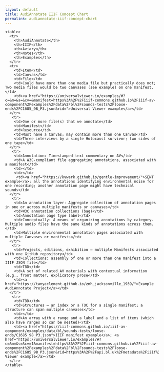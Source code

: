 ```yaml
---
layout: default
title: AudiAnnotate IIIF Concept Chart
permalink: audiannotate-iiif-concept-chart
---
```

<!-- Add an essay or interpretive material below this line,
using HTML or markdown.  Do not modify this file above this line -->

<html>
  <body>
    
    <table>
      <tr>
        <th>AudiAnnotate</th>
        <th>IIIF</th>
        <th>Aviary</th>
        <th>Notes</th>
        <th>Examples</th>
      </tr>
      <tr>
        <td>Item</td>
        <td>Canvas</td>
        <td>File</td>
        <td>Could have more than one media file but practically does not; Two media files would be two canvases (see example) on one manifest.</td>
        <td><a href="https://universalviewer.io/examples/#?c=&m=&s=&cv=&manifest=https%3A%2F%2Fiiif-commons.github.io%2Fiiif-av-component%2Fexamples%2Fdata%2Fbl%2Fsounds-tests%2Floose-ends%2FC1685_98_P3.json&rid=">Universal Viewer example</a></td>
      </tr>
       <tr>
        <td>One or more file(s) that we annotate</td>
        <td>Manifest</td>
        <td>Resource</td>
        <td>Must have a Canvas; may contain more than one Canvas</td>
        <td>Three interviews by a single Holocaust survivor; two sides of one tape</td>
      </tr>
       <tr>
        <td>Annotation: Timestamped text commentary on AV</td>
        <td>A W3C-compliant file aggregating annotations, associated with a manifest</td>
        <td></td>
        <td></td>
         <td><a href="https://kywark.github.io/gentle-improvement/">SENT example</a>; all the annotations identifying environmental noise for one recording; another annotation page might have technical sounds</td>
      </tr>
       <tr>
        <td>An annotation layer: Aggregate collection of annotation pages in one or across multiple manifests or canvases</td>
        <td>W3C annotation collections (bag)</td>
        <td>Annotation page type label</td>
        <td>Conceptually: A means of organizing annotations by category. Multiple audio files have the same kinds of annotations across them.</td>
        <td>Multiple environmental annotation pages associated with multiple Canvases or manifests</td>
      </tr>
       <tr>
        <td>Projects, editions, exhibition – multiple Manifests associated with one GitHub repository</td>
        <td>Collections: assembly of one or more than one manifest into a IIIF JSON file</td>
        <td>TBD</td>
        <td>A set of related AV materials with contextual information (e.g., front matter, explicatory prose</td>
        <td><a href="https://tanyaclement.github.io/znh_jacksonville_1939/">Example AudiAnnotate Project</a></td>
      </tr>
       <tr>
        <td>TBD</td>
        <td>Structures – an index or a TOC for a single manifest; a structure can span multiple canvases</td>
        <td></td>
        <td>An array with a range and a label and a list of items (which also have ranges so can be nested)</td>
        <td><a href="https://iiif-commons.github.io/iiif-av-component/examples/data/bl/sounds-tests/loose-ends/C1685_98_P3.json">IIIF manifest example</a>; <a href="https://universalviewer.io/examples/#?c=&m=&s=&cv=1&manifest=https%3A%2F%2Fiiif-commons.github.io%2Fiiif-av-component%2Fexamples%2Fdata%2Fbl%2Fsounds-tests%2Floose-ends%2FC1685_98_P3.json&rid=https%3A%2F%2Fapi.bl.uk%2Fmetadata%2Fiiif%2Fark%3A%2F81055%2Fvdc_100052359795.0x00000e">Universal Viewer example</a></td>
      </tr>
    </table>
